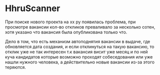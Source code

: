 # HhruScanner
При поиске нового проекта на хх ру появилась проблема, при просмотре вакансии кол-во откликов преваливало за несколько сотен, хотя указано что вакансия была опубликована только что. 

Дело в том, что есть механизм автоподнятия вакансии в выдаче, где обновляется дата создания, и если отклинуться на такую вакансию, то отклик уже не так интересен т.к вакансия висит уже месяц и по ней куча кандидатов которые возможно проходят собеседования или уже нашли нужного человека,
а действительно новые вакансии из-за этого теряются.


